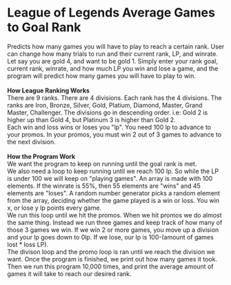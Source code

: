 # League of Legends Average Games to Goal Rank
Predicts how many games you will have to play to reach a certain rank. User can change how many trials to run and their current rank, LP, and winrate.
<br>
Let say you are gold 4, and want to be gold 1. Simply enter your rank goal, current rank, winrate, and how much LP you win and lose a game, and the program will predict how many games you will have to play to win.
<br>
<br>
**How League Ranking Works**
<br>
There are 9 ranks. There are 4 divisions. Each rank has the 4 divisions. The ranks are Iron, Bronze, Silver, Gold, Platium, Diamond, Master, Grand Master, Challenger. The divisions go in descending order. i.e: Gold 2 is higher up than Gold 4, but Platinum 3 is higher than Gold 2.
<br>
Each win and loss wins or loses you "lp". You need 100 lp to advance to your promos. In your promos, you must win 2 out of 3 games to advance to the next division.
<br>
<br>
**How the Program Work**
<br>
We want the program to keep on running until the goal rank is met. 
<br>
We also need a loop to keep running until we reach 100 lp. So while the LP is under 100 we will keep on "playing games". An array is made with 100 elements. If the winrate is 55%, then 55 elements are "wins" and 45 elements are "loses". A random number generator picks a random element from the array, deciding whether the game played is a win or loss. You win x, or lose y lp points every game. 
<br>
We run this loop until we hit the promos. When we hit promos we do almost the same thing. Instead we run three games and keep track of how many of those 3 games we win. If we win 2 or more games, you move up a division and your lp goes down to 0lp. If we lose, our lp is 100-(amount of games lost * loss LP).
<br>
The divison loop and the promo loop is ran until we reach the division we want. Once the program is finished, we print out how many games it took. Then we run this program 10,000 times, and print the average amount of games it will take to reach our desired rank.
